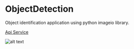 # ObjectDetection

Object identification application using python imageio library.

[Api Service](https://github.com/UtkuGlsvn/ObjectDetectionApiAndroid )

![alt text](https://github.com/UtkuGlsvn/ObjectDetection/blob/master/ServiceApp.png)
